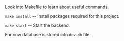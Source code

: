 Look into Makefile to learn about useful commands.

`make install` -- Install packages required for this project.

`make start` -- Start the backend.

For now database is stored into `dev.db` file.
